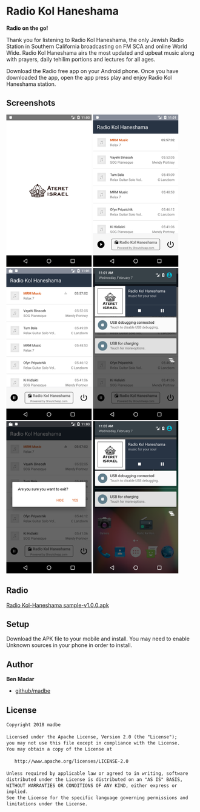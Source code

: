 # Radio Kol Haneshama
**Radio on the go!**

Thank you for listening to Radio Kol Haneshama, the only Jewish Radio Station in Southern California broadcasting on FM SCA and online World Wide. Radio Kol Haneshama airs the most updated and upbeat music along with prayers, daily tehilim portions and lectures for all ages.

Download the Radio free app on your Android phone. Once you have downloaded the app, open the app press play and enjoy Radio Kol Haneshama station.

Screenshots
-------------

<img src="docs/Screenshot_01.png" alt="Screenshot" height="400px"/> <img src="docs/Screenshot_02.png" alt="Screenshot" height="400px"/> <img src="docs/Screenshot_03.png" alt="Screenshot" height="400px"/> <img src="docs/Screenshot_04.png" alt="Screenshot" height="400px"/> <img src="docs/Screenshot_05.png" alt="Screenshot" height="400px"/> <img src="docs/Screenshot_06.png" alt="Screenshot" height="400px"/>

## Radio
[Radio Kol-Haneshama sample-v1.0.0.apk](https://github.com/madbe/RadioKolHaneshama/raw/master/docs/radio-kol-haneshama-sample-v1.0.0.apk)

## Setup

Download the APK file to your mobile and install. You may need to enable Unknown sources in your phone in order to install.

## Author
**Ben Madar**

* [github/madbe](https://github.com/madbe/RadioKolHaneshama)


## License

```
Copyright 2018 madbe

Licensed under the Apache License, Version 2.0 (the "License");
you may not use this file except in compliance with the License.
You may obtain a copy of the License at

   http://www.apache.org/licenses/LICENSE-2.0

Unless required by applicable law or agreed to in writing, software
distributed under the License is distributed on an "AS IS" BASIS,
WITHOUT WARRANTIES OR CONDITIONS OF ANY KIND, either express or implied.
See the License for the specific language governing permissions and
limitations under the License.
```
